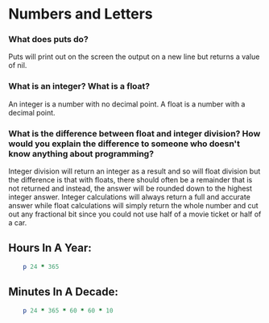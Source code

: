# Numbers and Letters


###  What does puts do?

Puts will print out on the screen the output on a new line but returns a value of nil.


###  What is an integer? What is a float?

An integer is a number with no decimal point. A float is a number with a decimal point.


### What is the difference between float and integer division? How would you explain the difference to someone who doesn't know anything about programming?

Integer division will return an integer as a result and so will float division but the difference is that with floats, there should often be a remainder that is not returned and instead, the answer will be rounded down to the highest integer answer. Integer calculations will always return a full and accurate answer while float calculations will simply return the whole number and cut out any fractional bit since you could not use half of a movie ticket or half of a car. 

## Hours In A Year:


```ruby
	p 24 * 365
```


## Minutes In A Decade:


```ruby
	p 24 * 365 * 60 * 60 * 10
```